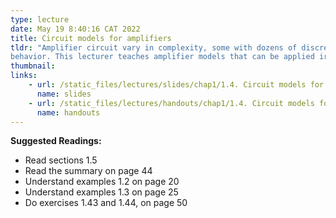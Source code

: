 ```yaml
---
type: lecture
date: May 19 8:40:16 CAT 2022
title: Circuit models for amplifiers
tldr: "Amplifier circuit vary in complexity, some with dozens of discrete components. In order to be able to apply the resulting amplifier circuit as a building block in a system, one must be able to characterize, or model, its terminal
behavior. This lecturer teaches amplifier models that can be applied irrespective of the complexity of the internal circuit of the amplifier. The values of the model parameters can be found either by analyzing the amplifier circuit or by performing measurements at the amplifier terminals."
thumbnail: 
links: 
    - url: /static_files/lectures/slides/chap1/1.4. Circuit models for amplifiers.pdf
      name: slides
    - url: /static_files/lectures/handouts/chap1/1.4. Circuit models for amplifiers.pdf
      name: handouts
---
```

**Suggested Readings:**

- Read sections 1.5 
- Read the summary on page 44
- Understand examples 1.2 on page 20
- Understand examples 1.3 on page 25
- Do exercises 1.43 and 1.44, on page 50


